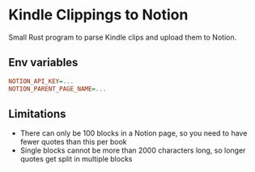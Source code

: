# Kindle Clippings to Notion

Small Rust program to parse Kindle clips and upload them to Notion.

## Env variables

```ini
NOTION_API_KEY=...
NOTION_PARENT_PAGE_NAME=...
```

## Limitations

<!-- TODO REMOVE DIVIDER BLOCK!!! -->
- There can only be 100 blocks in a Notion page, so you need to have fewer quotes than this per book
- Single blocks cannot be more than 2000 characters long, so longer quotes get split in multiple blocks
